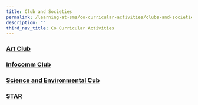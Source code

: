 ```yaml
---
title: Club and Societies
permalink: /learning-at-sms/co-curricular-activities/clubs-and-societies/
description: ""
third_nav_title: Co Curricular Activities
---
```

### [Art Club](/learning-at-sms/co-curricular-activities/art-club/)

### [Infocomm Club](/learning-at-sms/co-curricular-activities/infocomm-club/)

### [Science and Environmental Cub](/learning-at-sms/co-curricular-activities/science-and-environmental-club/)

### [STAR](//learning-at-sms/co-curricular-activities/star/)